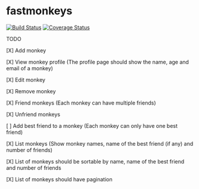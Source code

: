 fastmonkeys
===========

[![Build Status](https://travis-ci.org/deniscostadsc/fastmonkeys.png?branch=master)](https://travis-ci.org/deniscostadsc/fastmonkeys) [![Coverage Status](https://coveralls.io/repos/deniscostadsc/fastmonkeys/badge.png)](https://coveralls.io/r/deniscostadsc/fastmonkeys)

TODO

[X] Add monkey

[X] View monkey profile (The profile page should show the name, age and email of a monkey)

[X] Edit monkey

[X] Remove monkey

[X] Friend monkeys (Each monkey can have multiple friends)

[X] Unfriend monkeys

[ ] Add best friend to a monkey (Each monkey can only have one best friend)

[X] List monkeys (Show monkey names, name of the best friend (if any) and number of friends)

[X] List of monkeys should be sortable by name, name of the best friend and number of friends

[X] List of monkeys should have pagination
